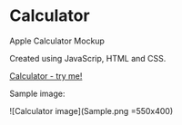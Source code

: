 # Calculator
Apple Calculator Mockup

Created using JavaScrip, HTML and CSS.

[Calculator - try me!](https://odednir.github.io/Calculator/)

Sample image:

![Calculator image](Sample.png =550x400)